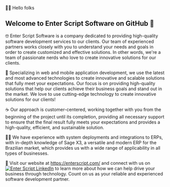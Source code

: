 🙋‍♀️ Hello folks

## Welcome to Enter Script Software on GitHub 👋

:nerd_face:	Enter Script Software is a company dedicated to providing high-quality software development services to our clients. Our team of experienced partners works closely with you to understand your needs and goals in order to create customized and effective solutions. In other words, we're a team of passionate nerds who love to create innovative solutions for our clients.

:iphone:	Specializing in web and mobile application development, we use the latest and most advanced technologies to create innovative and scalable solutions that fully meet your expectations. Our focus is on providing high-quality solutions that help our clients achieve their business goals and stand out in the market. We love to use cutting-edge technology to create innovative solutions for our clients!

:coffee:	Our approach is customer-centered, working together with you from the beginning of the project until its completion, providing all necessary support to ensure that the final result fully meets your expectations and provides a high-quality, efficient, and sustainable solution.

👩‍💻 We have experience with system deployments and integrations to ERPs, with in-depth knowledge of Sage X3, a versatile and modern ERP for the Brazilian market, which provides us with a wide range of applicability in all types of businesses.


🧙 Visit our website at https://enterscript.com/ and connect with us on <a href="https://linkedin.com/company/enterscript" target="_blank"><img src="https://img.shields.io/badge/-Enter%20Script%20Software-blue?style=flat-square&logo=Linkedin&logoColor=white&link=https://linkedin.com/company/enterscript" alt="Enter Script LinkedIn"></a> to learn more about how we can help drive your business through technology. Count on us as your reliable and experienced software development partner.


